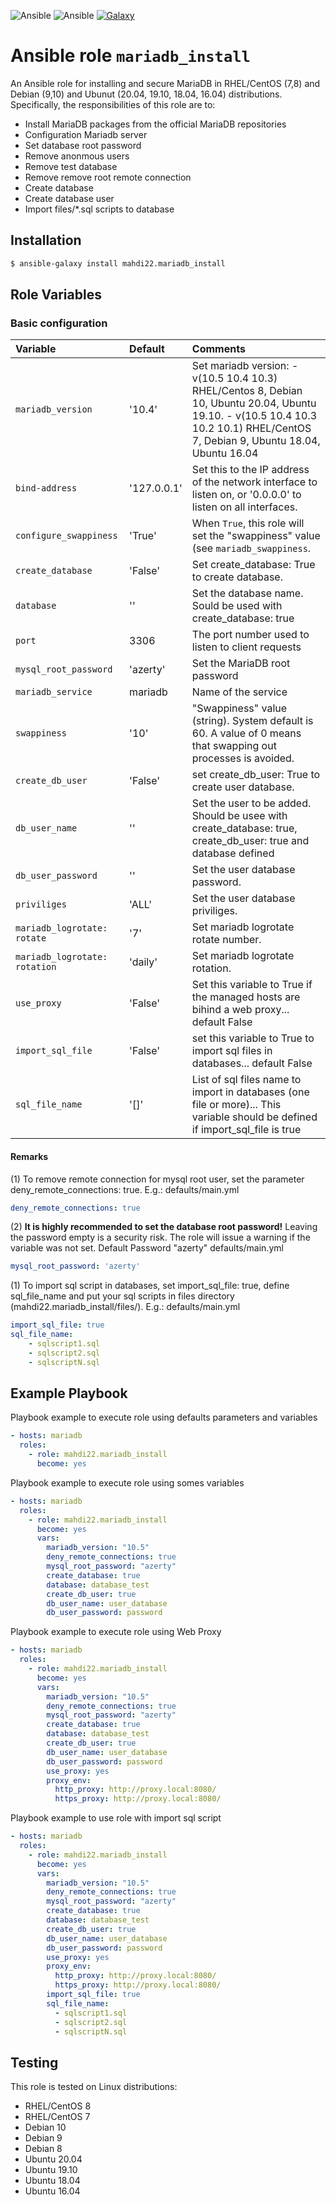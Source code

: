 ![Ansible](https://img.shields.io/ansible/role/d/51033)
![Ansible](https://img.shields.io/ansible/quality/51033)
[![Galaxy](https://img.shields.io/ansible/role/51033)](https://galaxy.ansible.com/mahdi22/mariadb_install)
# Ansible role `mariadb_install`


An Ansible role for installing and secure MariaDB in RHEL/CentOS (7,8) and Debian (9,10) and Ubunut (20.04, 19.10, 18.04, 16.04) distributions. Specifically, the responsibilities of this role are to:

- Install MariaDB packages from the official MariaDB repositories
- Configuration Mariadb server
- Set database root password
- Remove anonmous users
- Remove test database
- Remove remove root remote connection
- Create database
- Create database user
- Import files/*.sql scripts to database

## Installation
``` bash
$ ansible-galaxy install mahdi22.mariadb_install
```

## Role Variables

### Basic configuration

| Variable                       | Default         | Comments                                                                                                     |
| :---                           | :---            | :---                                                                                                         |
| `mariadb_version     `         | '10.4'          | Set mariadb version: - v(10.5 10.4 10.3) RHEL/Centos 8, Debian 10, Ubuntu 20.04, Ubuntu 19.10. - v(10.5 10.4 10.3 10.2 10.1) RHEL/CentOS 7, Debian 9,  Ubuntu 18.04, Ubuntu 16.04                                                                                         |
| `bind-address`                 | '127.0.0.1'     | Set this to the IP address of the network interface to listen on, or '0.0.0.0' to listen on all interfaces.  |
| `configure_swappiness`         | 'True'           | When `True`, this role will set the "swappiness" value (see `mariadb_swappiness`.                            |
| `create_database`                     | 'False'           | Set create_database: True to create database.                                                                                       |
| `database`                     | ''              | Set the database name. Sould be used with create_database: true                                                                                       |
| `port`                         | 3306            | The port number used to listen to client requests                                                            |
| `mysql_root_password`          | 'azerty'              | Set the MariaDB root password                                                                                |
| `mariadb_service`              | mariadb         | Name of the service                                                                                          |
| `swappiness`                   | '10'            | "Swappiness" value (string). System default is 60. A value of 0 means that swapping out processes is avoided.|
| `create_db_user`                     | 'False'           | set create_db_user: True to create user database.                                                                                       |
| `db_user_name`                 | ''      | Set the user to be added. Should be usee with create_database: true, create_db_user: true and database defined                                                                                    |
| `db_user_password`             | ''        | Set the user database password.                                                                              |
| `priviliges`                   | 'ALL'           | Set the user database priviliges.                                                                            |
| `mariadb_logrotate: rotate`    | '7'             | Set mariadb logrotate rotate number.                                                                         |
| `mariadb_logrotate: rotation`  | 'daily'         | Set mariadb logrotate rotation.                                                                              |
| `use_proxy`                 | 'False'      | Set this variable to True if the managed hosts are bihind a web proxy... default False                                                                                    |
| `import_sql_file`                 | 'False'      | set this variable to True to import sql files in databases... default False                                                                                    |
| `sql_file_name`                 | '[]'      | List of sql files name to import in databases (one file or more)... This variable should be defined if import_sql_file is true  |

#### Remarks

(1) To remove remote connection for mysql root user, set the parameter deny_remote_connections: true. E.g.:
defaults/main.yml
```yaml
deny_remote_connections: true
```

(2) **It is highly recommended to set the database root password!** Leaving the password empty is a  security risk. The role will issue a warning if the variable was not set. Default Password "azerty"
defaults/main.yml
```Yaml
mysql_root_password: 'azerty'
```
(1) To import sql script in databases, set import_sql_file: true, define sql_file_name and put your sql scripts in files directory (mahdi22.mariadb_install/files/). E.g.:
defaults/main.yml
```yaml
import_sql_file: true
sql_file_name:
    - sqlscript1.sql
    - sqlscript2.sql
    - sqlscriptN.sql
```
## Example Playbook

Playbook example to execute role using defaults parameters and variables

```Yaml
- hosts: mariadb
  roles:
    - role: mahdi22.mariadb_install
      become: yes
```
Playbook example to execute role using somes variables

```Yaml
- hosts: mariadb
  roles:
    - role: mahdi22.mariadb_install
      become: yes
      vars:
        mariadb_version: "10.5"
        deny_remote_connections: true
        mysql_root_password: "azerty"
        create_database: true
        database: database_test
        create_db_user: true
        db_user_name: user_database
        db_user_password: password
```
Playbook example to execute role using Web Proxy

```Yaml
- hosts: mariadb
  roles:
    - role: mahdi22.mariadb_install
      become: yes
      vars:
        mariadb_version: "10.5"
        deny_remote_connections: true
        mysql_root_password: "azerty"
        create_database: true
        database: database_test
        create_db_user: true
        db_user_name: user_database
        db_user_password: password
        use_proxy: yes
        proxy_env:
          http_proxy: http://proxy.local:8080/
          https_proxy: http://proxy.local:8080/
```

Playbook example to use role with import sql script

```Yaml
- hosts: mariadb
  roles:
    - role: mahdi22.mariadb_install
      become: yes
      vars:
        mariadb_version: "10.5"
        deny_remote_connections: true
        mysql_root_password: "azerty"
        create_database: true
        database: database_test
        create_db_user: true
        db_user_name: user_database
        db_user_password: password
        use_proxy: yes
        proxy_env:
          http_proxy: http://proxy.local:8080/
          https_proxy: http://proxy.local:8080/
        import_sql_file: true
        sql_file_name:
          - sqlscript1.sql
          - sqlscript2.sql
          - sqlscriptN.sql
```
## Testing

This role is tested on Linux distributions:

- RHEL/CentOS 8
- RHEL/CentOS 7
- Debian 10
- Debian 9
- Debian 8
- Ubuntu 20.04
- Ubuntu 19.10
- Ubuntu 18.04
- Ubuntu 16.04
